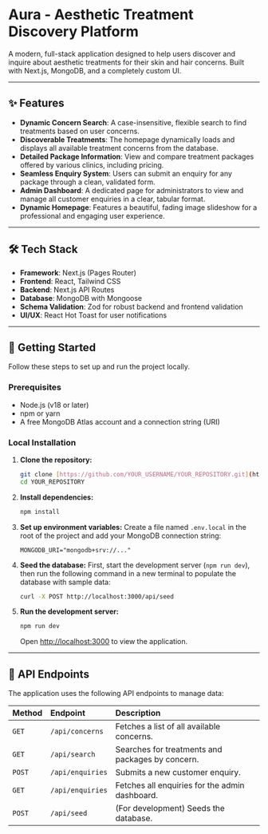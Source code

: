 # Aura - Aesthetic Treatment Discovery Platform

A modern, full-stack application designed to help users discover and inquire about aesthetic treatments for their skin and hair concerns. Built with Next.js, MongoDB, and a completely custom UI.

---

## ✨ Features

-   **Dynamic Concern Search**: A case-insensitive, flexible search to find treatments based on user concerns.
-   **Discoverable Treatments**: The homepage dynamically loads and displays all available treatment concerns from the database.
-   **Detailed Package Information**: View and compare treatment packages offered by various clinics, including pricing.
-   **Seamless Enquiry System**: Users can submit an enquiry for any package through a clean, validated form.
-   **Admin Dashboard**: A dedicated page for administrators to view and manage all customer enquiries in a clear, tabular format.
-   **Dynamic Homepage**: Features a beautiful, fading image slideshow for a professional and engaging user experience.

---

## 🛠 Tech Stack

-   **Framework**: Next.js (Pages Router)
-   **Frontend**: React, Tailwind CSS
-   **Backend**: Next.js API Routes
-   **Database**: MongoDB with Mongoose
-   **Schema Validation**: Zod for robust backend and frontend validation
-   **UI/UX**: React Hot Toast for user notifications

---

## 🚀 Getting Started

Follow these steps to set up and run the project locally.

### Prerequisites

-   Node.js (v18 or later)
-   npm or yarn
-   A free MongoDB Atlas account and a connection string (URI)

### Local Installation

1.  **Clone the repository:**
    ```bash
    git clone [https://github.com/YOUR_USERNAME/YOUR_REPOSITORY.git](https://github.com/YOUR_USERNAME/YOUR_REPOSITORY.git)
    cd YOUR_REPOSITORY
    ```

2.  **Install dependencies:**
    ```bash
    npm install
    ```

3.  **Set up environment variables:**
    Create a file named `.env.local` in the root of the project and add your MongoDB connection string:
    ```
    MONGODB_URI="mongodb+srv://..."
    ```

4.  **Seed the database:**
    First, start the development server (`npm run dev`), then run the following command in a new terminal to populate the database with sample data:
    ```bash
    curl -X POST http://localhost:3000/api/seed
    ```

5.  **Run the development server:**
    ```bash
    npm run dev
    ```
    Open [http://localhost:3000](http://localhost:3000) to view the application.

---

## 📡 API Endpoints

The application uses the following API endpoints to manage data:

| Method | Endpoint             | Description                                       |
| :----- | :------------------- | :------------------------------------------------ |
| `GET`  | `/api/concerns`      | Fetches a list of all available concerns.         |
| `GET`  | `/api/search`        | Searches for treatments and packages by concern.  |
| `POST` | `/api/enquiries`     | Submits a new customer enquiry.                   |
| `GET`  | `/api/enquiries`     | Fetches all enquiries for the admin dashboard.    |
| `POST` | `/api/seed`          | (For development) Seeds the database.             |

